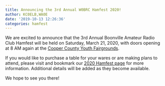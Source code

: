 ```yaml
---
title: Announcing the 3rd Annual W0BRC Hamfest 2020!
author: KC0ELB,WA0E
date: '2019-10-13 12:26:36'
categories: hamfest
---
```


We are excited to announce that the 3rd Annual Boonville Amateur Radio Club Hamfest will be held on Saturday, March 21, 2020, with doors opening at 8 AM again at the <a target='_blank' href='https://maps.google.com/?q=Cooper+County+Fairgrounds+Boonville+MO'>Cooper County Youth Fairgrounds</a>.

If you would like to purchase a table for your wares or are making plans to attend, please visit and bookmark our [2020 Hamfest page](/hamfests/2020.html) for more information. Additional details will be added as they become available.

We hope to see you there!